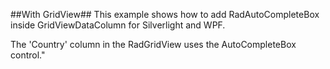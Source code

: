 ##With GridView##
This example shows how to add RadAutoCompleteBox inside GridViewDataColumn for Silverlight and WPF.

The 'Country' column in the RadGridView uses the AutoCompleteBox control."
